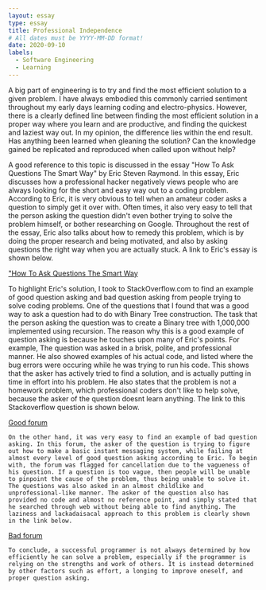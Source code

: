 ```yaml
---
layout: essay
type: essay
title: Professional Independence
# All dates must be YYYY-MM-DD format!
date: 2020-09-10
labels:
  - Software Engineering
  - Learning
---
```


  A big part of engineering is to try and find the most efficient solution to a given problem. I have always embodied this commonly carried sentiment throughout my early days learning coding and electro-physics. However, there is a clearly defined line between finding the most efficient solution in a proper way where you learn and are productive, and finding the quickest and laziest way out. In my opinion, the difference lies within the end result. Has anything been learned when gleaning the solution? Can the knowledge gained be replicated and reproduced when called upon without help? 
  
  A good reference to this topic is discussed in the essay "How To Ask Questions The Smart Way" by Eric Steven Raymond. In this essay, Eric discusses how a professional hacker negatively views people who are always looking for the short and easy way out to a coding problem. According to Eric, it is very obvious to tell when an amateur coder asks a question to simply get it over with. Often times, it also very easy to tell that the person asking the question didn't even bother trying to solve the problem himself, or bother researching on Google. Throughout the rest of the essay, Eric also talks about how to remedy this problem, which is by doing the proper research and being motivated, and also by asking questions the right way when you are actually stuck. A link to Eric's essay is shown below. 
  
 ["How To Ask Questions The Smart Way](http://www.catb.org/esr/faqs/smart-questions.html)
  
  
  To highlight Eric's solution, I took to StackOverflow.com to find an example of good question asking and bad question asking from people trying to solve coding problems. One of the questions that I found that was a good way to ask a question had to do with Binary Tree construction. The task that the person asking the question was to create a Binary tree with 1,000,000 implemented using recursion. The reason why this is a good example of question asking is because he touches upon many of Eric's points. For example, The question was asked in a brisk, polite, and professional manner. He also showed examples of his actual code, and listed where the bug errors were occuring while he was trying to run his code. This shows that the asker has actively tried to find a solution, and is actually putting in time in effort into his problem. He also states that the problem is not a homework problem, which professional coders don't like to help solve, because the asker of the question doesnt learn anything. The link to this Stackoverflow question is shown below.
  
 [Good forum](https://stackoverflow.com/questions/39998547/recursive-tree-construction-and-stack-overflow-error)
  
  
    On the other hand, it was very easy to find an example of bad question asking. In this forum, the asker of the question is trying to figure out how to make a basic instant messaging system, while failing at almost every level of good question asking according to Eric. To begin with, the forum was flagged for cancellation due to the vagueness of his question. If a question is too vague, then people will be unable to pinpoint the cause of the problem, thus being unable to solve it. The questions was also asked in an almost childlike and unprofessional-like manner. The asker of the question also has provided no code and almost no reference point, and simply stated that he searched through web without being able to find anything. The laziness and lackadaisacal approach to this problem is clearly shown in the link below. 

[Bad forum](https://stackoverflow.com/questions/8542565/how-to-make-a-basic-instant-messaging-program-in-pure-java)
    
    To conclude, a successful programmer is not always determined by how efficiently he can solve a problem, especially if the programmer is relying on the strengths and work of others. It is instead determined by other factors such as effort, a longing to improve oneself, and proper question asking.
 
  
  
